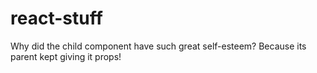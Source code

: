 # react-stuff
Why did the child component have such great self-esteem? Because its parent kept giving it props!
